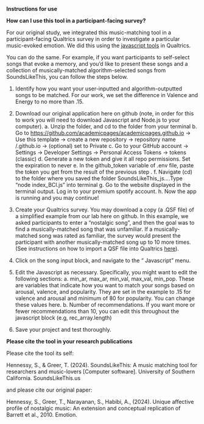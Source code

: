**Instructions for use**

**How can I use this tool in a participant-facing survey?**

For our original study, we integrated this music-matching tool in a participant-facing Qualtrics survey in order to investigate a particular music-evoked emotion. We did this using the [javascript tools]([url](https://www.qualtrics.com/support/survey-platform/survey-module/question-options/add-javascript/)) in Qualtrics.

You can do the same. For example, if you want participants to self-select songs that evoke a memory, and you’d like to present these songs and a collection of musically-matched algorithm-selected songs from SoundsLikeThis, you can follow the steps below.

1. Identify how you want your user-inputted and algorithm-outputted songs to be matched. For our work, we set the difference in Valence and Energy to no more than .15.

2. Download our original application here on github (note, in order for this to work you will need to download Javascript and Node.js to your computer).
   a. Unzip the folder, and cd to the folder from your terminal
   b. Go to https://github.com/academicpages/academicpages.github.io -> Use this template -> create a new repository -> repository name <your github username>/<your github username>.github.io -> (optional) set to Private 
   c. Go to your GitHub account → Settings → Developer Settings → Personal Access Tokens -> tokens (classic)
   d. Generate a new token and give it all repo permissions. Set the expiration to never
   e. In the github_token variable of .env file, paste the token you get from the result of the previous step .
   f. Navigate (cd) to the folder where you saved the folder SoundsLikeThis_js....Type “node index_BCI.js” into terminal
   g. Go to the website displayed in the terminal output. Log in to your premium spotify account.
   h. Now the app is running and you may continue!

4. Create your Qualtrics survey. You may download a copy (a .QSF file) of a simplified example from our lab here on github. In this example, we asked participants to enter a “nostalgic song”, and then the goal was to find a musically-matched song that was unfamiliar. If a musically-matched song was rated as familiar, the survey would present the participant with another musically-matched song up to 10 more times. (See instructions on how to import a QSF file into Qualtrics [here]([url](https://www.qualtrics.com/support/survey-platform/survey-module/survey-tools/import-and-export-surveys/))).

5. Click on the song input block, and navigate to the “ Javascript” menu.

6. Edit the Javascript as necessary. Specifically, you might want to edit the following sections:
   a. min_ar, max_ar, min_val, max_val, min_pop. These are variables that indicate how you want to match your songs based on arousal, valence, and popularity. They are set in the example to .15 for valence and arousal and minimum of 80 for popularity. You can change these values here.
   b. Number of recommendations. If you want more or fewer recommendations than 10, you can edit this throughout the javascript block (e.g, rec_array.length)

7. Save your project and test thoroughly.


**Please cite the tool in your research publications**

Please cite the tool its self:

Hennessy, S., & Greer, T. (2024). SoundsLikeThis: A music matching tool for researchers and music-lovers [Computer software]. University of Southern California. SoundsLikeThis.us

and please cite our original paper:

Hennessy, S., Greer, T., Narayanan, S., Habibi, A., (2024). Unique affective profile of nostalgic music: An extension and conceptual replication of Barrett et al., 2010. Emotion.


